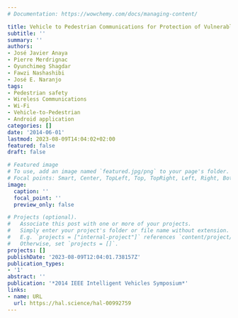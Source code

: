 ```yaml
---
# Documentation: https://wowchemy.com/docs/managing-content/

title: Vehicle to Pedestrian Communications for Protection of Vulnerable road Users
subtitle: ''
summary: ''
authors:
- José Javier Anaya
- Pierre Merdrignac
- Oyunchimeg Shagdar
- Fawzi Nashashibi
- José E. Naranjo
tags:
- Pedestrian safety
- Wireless Communications
- Wi-Fi
- Vehicle-to-Pedestrian
- Android application
categories: []
date: '2014-06-01'
lastmod: 2023-08-09T14:04:02+02:00
featured: false
draft: false

# Featured image
# To use, add an image named `featured.jpg/png` to your page's folder.
# Focal points: Smart, Center, TopLeft, Top, TopRight, Left, Right, BottomLeft, Bottom, BottomRight.
image:
  caption: ''
  focal_point: ''
  preview_only: false

# Projects (optional).
#   Associate this post with one or more of your projects.
#   Simply enter your project's folder or file name without extension.
#   E.g. `projects = ["internal-project"]` references `content/project/deep-learning/index.md`.
#   Otherwise, set `projects = []`.
projects: []
publishDate: '2023-08-09T12:04:01.738157Z'
publication_types:
- '1'
abstract: ''
publication: '*2014 IEEE Intelligent Vehicles Symposium*'
links:
- name: URL
  url: https://hal.science/hal-00992759
---
```

